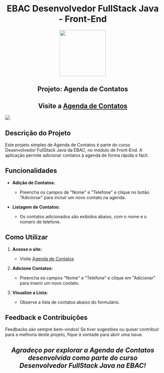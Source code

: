 <div align="center">

  # EBAC Desenvolvedor FullStack Java - Front-End
  <img src="https://i.postimg.cc/3xbR5F7H/rounded-in-photoretrica.png" width="150">

  ## Projeto: Agenda de Contatos
  ## Visite a [Agenda de Contatos](https://ebac-proj-agenda-de-contatos.vercel.app/)
</div>

<img src="https://i.postimg.cc/G2yMFRdS/Captura-de-tela-de-2023-11-22-16-55-11.png">

## Descrição do Projeto

Este projeto simples de Agenda de Contatos é parte do curso Desenvolvedor FullStack Java da EBAC, no módulo de Front-End. A aplicação permite adicionar contatos à agenda de forma rápida e fácil.

## Funcionalidades

- **Adição de Contatos:**
  - Preencha os campos de "Nome" e "Telefone" e clique no botão "Adicionar" para incluir um novo contato na agenda.

- **Listagem de Contatos:**
  - Os contatos adicionados são exibidos abaixo, com o nome e o número de telefone.

## Como Utilizar

1. **Acesse o site:**
   - Visite [Agenda de Contatos](https://ebac-proj-agenda-de-contatos.vercel.app/)

2. **Adicione Contatos:**
   - Preencha os campos "Nome" e "Telefone" e clique em "Adicionar" para inserir um novo contato.

3. **Visualize a Lista:**
   - Observe a lista de contatos abaixo do formulário.

## Feedback e Contribuições

Feedbacks são sempre bem-vindos! Se tiver sugestões ou quiser contribuir para a melhoria deste projeto, fique à vontade para abrir uma issue.

<h2 align="center">
  <i>Agradeço por explorar a Agenda de Contatos desenvolvida como parte do curso Desenvolvedor FullStack Java na EBAC!</i>
</h2>
